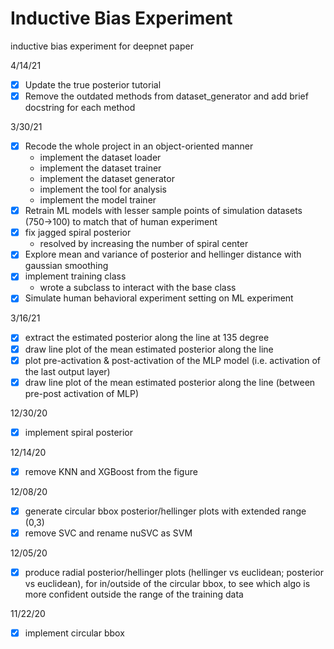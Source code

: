 # Inductive Bias Experiment
inductive bias experiment for deepnet paper

<!-- 
TODO:
- N/A 
-->

4/14/21 <br>
- [x] Update the true posterior tutorial
- [x] Remove the outdated methods from dataset_generator and add brief docstring for each method

3/30/21 <br>
- [x] Recode the whole project in an object-oriented manner 
    - implement the dataset loader
    - implement the dataset trainer
    - implement the dataset generator
    - implement the tool for analysis
    - implement the model trainer
- [x] Retrain ML models with lesser sample points of simulation datasets (750->100) to match that of human experiment
- [x] fix jagged spiral posterior
    - resolved by increasing the number of spiral center
- [x] Explore mean and variance of posterior and hellinger distance with gaussian smoothing
- [x] implement training class
    - wrote a subclass to interact with the base class
- [x] Simulate human behavioral experiment setting on ML experiment

3/16/21 <br>
- [x] extract the estimated posterior along the line at 135 degree
- [x] draw line plot of the mean estimated posterior along the line
- [x] plot pre-activation & post-activation of the MLP model (i.e. activation of the last output layer)
- [x] draw line plot of the mean estimated posterior along the line (between pre-post activation of MLP)

12/30/20 <br>
- [x] implement spiral posterior

<!-- 12/20/20 <br>

1. plot on the top row: class 1 likelihood, sample data, class 1 posterior
2. plot on bottom row: 3 estimated posteriors
3. make all the plots circular with radius 4
4. top row: show class 1 posterior curves
5. bottom row: show class 1 hellinger distance curves
6. for the posterior estimates, label with alg name & their mean hellinger distance -->

12/14/20 <br>
- [x] remove KNN and XGBoost from the figure

12/08/20 <br>
- [x] generate circular bbox posterior/hellinger plots with extended range (0,3) 
- [x] remove SVC and rename nuSVC as SVM

12/05/20 <br>
- [x] produce radial posterior/hellinger plots (hellinger vs euclidean; posterior vs euclidean), for in/outside of the circular bbox, to see which algo is more confident outside the range of the training data 

11/22/20 <br>
- [x] implement circular bbox